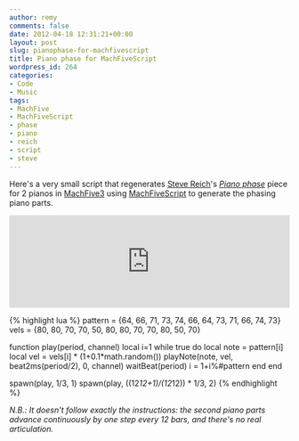 ```yaml
---
author: remy
comments: false
date: 2012-04-18 12:31:21+00:00
layout: post
slug: pianophase-for-machfivescript
title: Piano phase for MachFiveScript
wordpress_id: 264
categories:
- Code
- Music
tags:
- MachFive
- MachFiveScript
- phase
- piano
- reich
- script
- steve
---
```


Here's a very small script that regenerates [Steve Reich](http://en.wikipedia.org/wiki/Steve_Reich)'s [_Piano phase_](http://www.youtube.com/watch?v=JW4_8KjmzZk) piece for 2 pianos in [MachFive3](http://www.motu.com/products/software/machfive) using [MachFiveScript](http://www.uvi.net/machfivescript/) to generate the phasing piano parts. 

<iframe width="100%" height="166" scrolling="no" frameborder="no" src="https://w.soundcloud.com/player/?url=http%3A%2F%2Fapi.soundcloud.com%2Ftracks%2F43538091"></iframe>

    
{% highlight lua %}
pattern = {64, 66, 71, 73, 74, 66, 64, 73, 71, 66, 74, 73}
vels    = {80, 80, 70, 70, 50, 80, 80, 70, 70, 80, 50, 70}
    
function play(period, channel)
    local i=1
    while true do
        local note = pattern[i]
	local vel = vels[i] * (1+0.1*math.random())
	playNote(note, vel, beat2ms(period/2), 0, channel)
        waitBeat(period)
        i = 1+i%#pattern
    end
end
    
spawn(play, 1/3, 1)
spawn(play, ((12*12+1)/(12*12)) * 1/3, 2)
{% endhighlight %}



_N.B.: It doesn't follow exactly the instructions: the second piano parts advance continuously by one step every 12 bars, and there's no real articulation._
